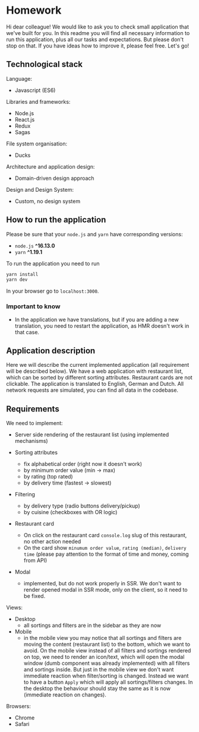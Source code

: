 # Homework

Hi dear colleague! We would like to ask you to check small application that we've built for you. In this readme you will find all necessary information to run this application, plus all our tasks and expectations. But please don't stop on that. If you have ideas how to improve it, please feel free. Let's go!

## Technological stack

Language:

- Javascript (ES6)

Libraries and frameworks:

- Node.js
- React.js
- Redux
- Sagas

File system organisation:

- Ducks

Architecture and application design:

- Domain-driven design approach

Design and Design System:

- Custom, no design system

## How to run the application

Please be sure that your `node.js` and `yarn` have corresponding versions:

- `node.js` **^16.13.0**
- `yarn` **^1.19.1**

To run the application you need to run

```javascript
yarn install
yarn dev
```

In your browser go to `localhost:3000`.

### Important to know

- In the application we have translations, but if you are adding a new translation, you need to restart the application, as HMR doesn't work in that case.

## Application description

Here we will describe the current implemented application (all requirement will be described below). We have a web application with restaurant list, which can be sorted by different sorting attributes. Restaurant cards are not clickable. The application is translated to English, German and Dutch. All network requests are simulated, you can find all data in the codebase.

## Requirements

We need to implement:

- Server side rendering of the restaurant list (using implemented mechanisms)

- Sorting attributes
  - fix alphabetical order (right now it doesn't work)
  - by minimum order value (min -> max)
  - by rating (top rated)
  - by delivery time (fastest -> slowest)
- Filtering
  - by delivery type (radio buttons delivery/pickup)
  - by cuisine (checkboxes with OR logic)
- Restaurant card
  - On click on the restaurant card `console.log` slug of this restaurant, no other action needed
  - On the card show `minumum order value`, `rating (median)`, `delivery time` (please pay attention to the format of time and money, coming from API)
- Modal
  - implemented, but do not work properly in SSR. We don't want to render opened modal in SSR mode, only on the client, so it need to be fixed.

Views:

- Desktop
  - all sortings and filters are in the sidebar as they are now
- Mobile
  - in the mobile view you may notice that all sortings and filters are moving the content (restaurant list) to the bottom, which we want to avoid. On the mobile view instead of all filters and sortings rendered on top, we need to render an icon/text, which will open the modal window (dumb component was already implemented) with all filters and sortings inside. But just in the mobile view we don't want immediate reaction when filter/sorting is changed. Instead we want to have a button `Apply` which will apply all sortings/filters changes. In the desktop the behaviour should stay the same as it is now (immediate reaction on changes).

Browsers:

- Chrome
- Safari
